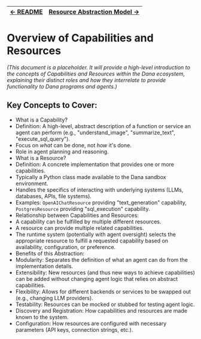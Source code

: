 | [← README](../README.md) | [Resource Abstraction Model →](./resource_model.md) |
|---|---|

# Overview of Capabilities and Resources

*(This document is a placeholder. It will provide a high-level introduction to the concepts of Capabilities and Resources within the Dana ecosystem, explaining their distinct roles and how they interrelate to provide functionality to Dana programs and agents.)*

## Key Concepts to Cover:

* What is a Capability?
 * Definition: A high-level, abstract description of a function or service an agent can perform (e.g., "understand_image", "summarize_text", "execute_sql_query").
 * Focus on *what* can be done, not *how* it's done.
 * Role in agent planning and reasoning.
* What is a Resource?
 * Definition: A concrete implementation that provides one or more capabilities.
 * Typically a Python class made available to the Dana sandbox environment.
 * Handles the specifics of interacting with underlying systems (LLMs, databases, APIs, file systems).
 * Examples: `OpenAIChatResource` providing "text_generation" capability, `PostgresResource` providing "sql_execution" capability.
* Relationship between Capabilities and Resources:
 * A capability can be fulfilled by multiple different resources.
 * A resource can provide multiple related capabilities.
 * The runtime system (potentially with agent oversight) selects the appropriate resource to fulfill a requested capability based on availability, configuration, or preference.
* Benefits of this Abstraction:
 * Modularity: Separates the definition of what an agent can do from the implementation details.
 * Extensibility: New resources (and thus new ways to achieve capabilities) can be added without changing agent logic that relies on abstract capabilities.
 * Flexibility: Allows for different backends or services to be swapped out (e.g., changing LLM providers).
 * Testability: Resources can be mocked or stubbed for testing agent logic.
* Discovery and Registration: How capabilities and resources are made known to the system.
* Configuration: How resources are configured with necessary parameters (API keys, connection strings, etc.).